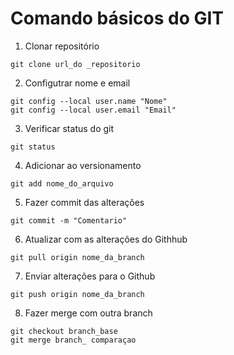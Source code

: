 # Comando básicos do GIT


1. Clonar repositório

```shell
git clone url_do _repositorio

```

2. Configutrar nome e email

```shell
git config --local user.name "Nome"
git config --local user.email "Email"
```

3. Verificar status  do git
```shell
git status
```

4. Adicionar ao versionamento

```shell
git add nome_do_arquivo
```

5. Fazer commit das alterações 

```shell
git commit -m "Comentario"
```

6. Atualizar com as alterações do Githhub

```shell
git pull origin nome_da_branch
```

7. Enviar alterações para o Github

```shell
git push origin nome_da_branch
```

8. Fazer merge com outra branch
```shell
git checkout branch_base
git merge branch_ comparaçao
```

